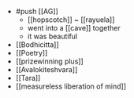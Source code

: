 - #push [[AG]]
  - [[hopscotch]] ~ [[rayuela]]
  - went into a [[cave]] together
  - it was beautiful
- [[Bodhicitta]]
- [[Poetry]]
- [[prizewinning plus]]
- [[Avalokiteshvara]]
- [[Tara]]
- [[measureless liberation of mind]]

